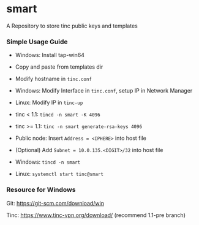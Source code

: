 # smart

A Repository to store tinc public keys and templates

### Simple Usage Guide

* Windows: Install tap-win64

* Copy and paste from templates dir
* Modify hostname in ```tinc.conf```

* Windows: Modify Interface in ```tinc.conf```, setup IP in Network Manager
* Linux: Modify IP in ```tinc-up```

* tinc < 1.1: ```tincd -n smart -K 4096```
* tinc >= 1.1: ```tinc -n smart generate-rsa-keys 4096```
* Public node: Insert ```Address = <IPHERE>``` into host file
* (Optional) Add ```Subnet = 10.0.135.<DIGIT>/32``` into host file

* Windows: ```tincd -n smart```
* Linux: ```systemctl start tinc@smart```

### Resource for Windows

Git: https://git-scm.com/download/win

Tinc: https://www.tinc-vpn.org/download/ (recommend 1.1-pre branch)
